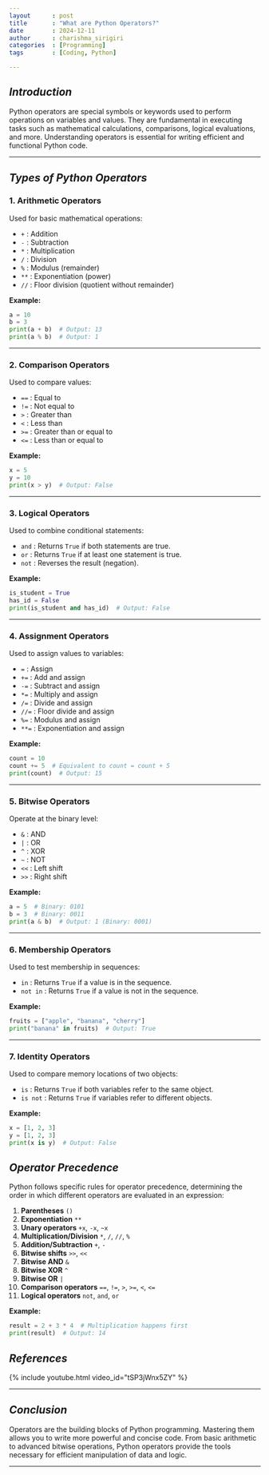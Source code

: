 ```yaml
---
layout      : post
title       : "What are Python Operators?"
date        : 2024-12-11
author      : charishma_sirigiri
categories  : [Programming]
tags        : [Coding, Python]

---
```


## *Introduction*

Python operators are special symbols or keywords used to perform operations on variables and values. They are fundamental in executing tasks such as mathematical calculations, comparisons, logical evaluations, and more. Understanding operators is essential for writing efficient and functional Python code.

---

## *Types of Python Operators*

### 1. **Arithmetic Operators**
Used for basic mathematical operations:
- `+` : Addition
- `-` : Subtraction
- `*` : Multiplication
- `/` : Division
- `%` : Modulus (remainder)
- `**` : Exponentiation (power)
- `//` : Floor division (quotient without remainder)

**Example:**
```python
a = 10
b = 3
print(a + b)  # Output: 13
print(a % b)  # Output: 1
```

---

### 2. **Comparison Operators**
Used to compare values:
- `==` : Equal to
- `!=` : Not equal to
- `>` : Greater than
- `<` : Less than
- `>=` : Greater than or equal to
- `<=` : Less than or equal to

**Example:**
```python
x = 5
y = 10
print(x > y)  # Output: False
```

---

### 3. **Logical Operators**
Used to combine conditional statements:
- `and` : Returns `True` if both statements are true.
- `or` : Returns `True` if at least one statement is true.
- `not` : Reverses the result (negation).

**Example:**
```python
is_student = True
has_id = False
print(is_student and has_id)  # Output: False
```

---

### 4. **Assignment Operators**
Used to assign values to variables:
- `=` : Assign
- `+=` : Add and assign
- `-=` : Subtract and assign
- `*=` : Multiply and assign
- `/=` : Divide and assign
- `//=` : Floor divide and assign
- `%=` : Modulus and assign
- `**=` : Exponentiation and assign

**Example:**
```python
count = 10
count += 5  # Equivalent to count = count + 5
print(count)  # Output: 15
```

---

### 5. **Bitwise Operators**
Operate at the binary level:
- `&` : AND
- `|` : OR
- `^` : XOR
- `~` : NOT
- `<<` : Left shift
- `>>` : Right shift

**Example:**
```python
a = 5  # Binary: 0101
b = 3  # Binary: 0011
print(a & b)  # Output: 1 (Binary: 0001)
```

---

### 6. **Membership Operators**
Used to test membership in sequences:
- `in` : Returns `True` if a value is in the sequence.
- `not in` : Returns `True` if a value is not in the sequence.

**Example:**
```python
fruits = ["apple", "banana", "cherry"]
print("banana" in fruits)  # Output: True
```

---

### 7. **Identity Operators**
Used to compare memory locations of two objects:
- `is` : Returns `True` if both variables refer to the same object.
- `is not` : Returns `True` if variables refer to different objects.

**Example:**
```python
x = [1, 2, 3]
y = [1, 2, 3]
print(x is y)  # Output: False
```

## *Operator Precedence*

Python follows specific rules for operator precedence, determining the order in which different operators are evaluated in an expression:

1. **Parentheses** `()`
2. **Exponentiation** `**`
3. **Unary operators** `+x`, `-x`, `~x`
4. **Multiplication/Division** `*`, `/`, `//`, `%`
5. **Addition/Subtraction** `+`, `-`
6. **Bitwise shifts** `>>`, `<<`
7. **Bitwise AND** `&`
8. **Bitwise XOR** `^`
9. **Bitwise OR** `|`
10. **Comparison operators** `==`, `!=`, `>`, `>=`, `<`, `<=`
11. **Logical operators** `not`, `and`, `or`

**Example:**
```python
result = 2 + 3 * 4  # Multiplication happens first
print(result)  # Output: 14
```

## *References*

{% include youtube.html video_id="tSP3jWnx5ZY" %}

---

## *Conclusion*

Operators are the building blocks of Python programming. Mastering them allows you to write more powerful and concise code. From basic arithmetic to advanced bitwise operations, Python operators provide the tools necessary for efficient manipulation of data and logic.

---
